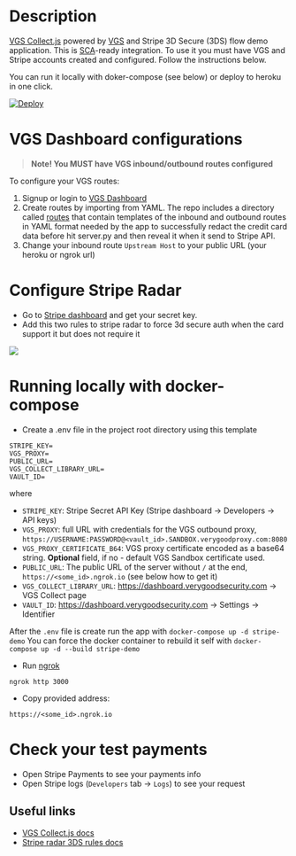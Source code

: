 # Description
[VGS Collect.js](https://www.verygoodsecurity.com/collect/collectjs) powered by [VGS](https://www.verygoodsecurity.com) and Stripe 3D Secure (3DS) flow demo application. This is [SCA](https://en.wikipedia.org/wiki/Strong_customer_authentication)-ready integration. To use it you must have VGS and Stripe accounts created and configured. Follow the  instructions below.

You can run it locally with doker-compose (see below) or deploy to heroku in one click.

[![Deploy](https://www.herokucdn.com/deploy/button.png)](https://heroku.com/deploy)

# VGS Dashboard configurations
> **Note! You MUST have VGS inbound/outbound routes configured**

To configure your VGS routes:

1. Signup or login to [VGS Dashboard](http://dashboard.verygoodsecurity.com)
2. Create routes by importing from YAML. The repo includes a directory called [routes](https://github.com/verygoodsecurity/vgs-stripe-demo/tree/master/routes) that contain templates of the inbound and outbound routes in YAML format needed by the app to successfully redact the credit card data before hit server.py and then reveal it when it send to Stripe API.
3. Change your inbound route `Upstream Host` to your public URL (your heroku or ngrok url)

# Configure Stripe Radar
- Go to [Stripe dashboard](https://dashboard.stripe.com/dashboard) and get your secret key.
- Add this two rules to stripe radar to force 3d secure auth when the card support 
it but does not require it

![](stripe-rules.png)


# Running locally with docker-compose

- Create a .env file in the project root directory using this template

```.env
STRIPE_KEY=
VGS_PROXY=
PUBLIC_URL=
VGS_COLLECT_LIBRARY_URL=
VAULT_ID=
```

where 

* `STRIPE_KEY`: Stripe Secret API Key (Stripe dashboard -> Developers -> API keys) 
* `VGS_PROXY`: full URL with credentials for the VGS outbound proxy, `https://USERNAME:PASSWORD@<vault_id>.SANDBOX.verygoodproxy.com:8080`
* `VGS_PROXY_CERTIFICATE_B64`: VGS proxy certificate encoded as a base64 string. **Optional** field, if no - default VGS Sandbox certificate used. 
* `PUBLIC_URL`: The public URL of the server without `/` at the end, `https://<some_id>.ngrok.io` (see below how to get it)
* `VGS_COLLECT_LIBRARY_URL`: https://dashboard.verygoodsecurity.com -> VGS Collect page
* `VAULT_ID`: https://dashboard.verygoodsecurity.com -> Settings -> Identifier

After the `.env` file is create run the app with `docker-compose up -d stripe-demo`
You can force the docker container to rebuild it self with  `docker-compose up -d --build stripe-demo`

- Run [ngrok](https://ngrok.com/)

```
ngrok http 3000
```

- Copy provided address:
```
https://<some_id>.ngrok.io
```

# Check your test payments
- Open Stripe Payments to see your payments info
- Open Stripe logs (`Developers` tab -> `Logs`) to see your request


## Useful links
- [VGS Collect.js docs](https://www.verygoodsecurity.com/docs/vgs-collect/index)
- [Stripe radar 3DS rules docs](https://stripe.com/docs/radar/rules#request-3ds)
